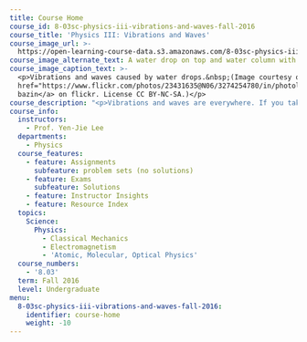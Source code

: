 ```yaml
---
title: Course Home
course_id: 8-03sc-physics-iii-vibrations-and-waves-fall-2016
course_title: 'Physics III: Vibrations and Waves'
course_image_url: >-
  https://open-learning-course-data.s3.amazonaws.com/8-03sc-physics-iii-vibrations-and-waves-fall-2016/05c7b1fd95fc1100e7528e7f1a0a2a2b_8-03scf16.jpg
course_image_alternate_text: A water drop on top and water column with waves below it.
course_image_caption_text: >-
  <p>Vibrations and waves caused by water drops.&nbsp;(Image courtesy of <a
  href="https://www.flickr.com/photos/23431635@N06/3274254780/in/photolist-nBWCjW-s9TPh7-21u7G1P-qRRYJN-a2cxn2-5ZkpSC-Ddqb5p-72z2D3-81SBTD-9oeYAN-FpA9hC-7oiwxu-7AXgVn-6RmiuP-7oeCka-o3epC-bxKdS8-81VLnb-81SBZk-6RqmCA-7oiwSQ-c8Pmsj-7oiv2j-81VLvy-81VLqA-7oeBLp-81VLt5-xyuRKB-6LwvoU-6LsmEr-oGFUVn-aNLmWM-8epbkN-jJq4N2-7FZA1s-6LwvQm-7kBPau-6LwvBA-6kLe2w-mFN3y-evFzKX-sAzAXv-5T9JJW-6Yyy5X-GJEbF-tEzSZe-cMtx5h">erwan
  bazin</a> on flickr. License CC BY-NC-SA.)</p>
course_description: "<p>Vibrations and waves are everywhere. If you take any system and disturb it from a stable equilibrium, the resultant motion will be waves and vibrations. Think of a guitar string&mdash;pluck the string, and it vibrates. The sound waves generated make their way to our ears, and we hear the string&rsquo;s sound. Our eyes see what&rsquo;s happening because they receive the electromagnetic waves of the light reflected from the guitar string, so that we can recognize the beautiful sinusoidal waves on the string.  In fact, without vibrations and waves, we could not recognize the universe around us at all!</p>\r\n<p><a href=\"./resolveuid/b58121fc044ca70bf31efe5baa5b87f6\"><img style=\"float: right; margin: 0 0 5px 15px;\" src=\"/images/button_start.png\" alt=\"Click to get started.\" /></a></p>\r\n<p>The amazing thing is that we can describe many fascinating phenomena arising from very different physical systems with mathematics. This course will provide you with the concepts and mathematical tools necessary to understand and explain a broad range of vibrations and waves. You will learn that waves come from many interconnected (coupled) objects when they are vibrating together. We will discuss many of these phenomena, along with related topics, including mechanical vibrations and waves, sound waves, electromagnetic waves, optics, and gravitational waves.</p>\r\n"
course_info:
  instructors:
    - Prof. Yen-Jie Lee
  departments:
    - Physics
  course_features:
    - feature: Assignments
      subfeature: problem sets (no solutions)
    - feature: Exams
      subfeature: Solutions
    - feature: Instructor Insights
    - feature: Resource Index
  topics:
    Science:
      Physics:
        - Classical Mechanics
        - Electromagnetism
        - 'Atomic, Molecular, Optical Physics'
  course_numbers:
    - '8.03'
  term: Fall 2016
  level: Undergraduate
menu:
  8-03sc-physics-iii-vibrations-and-waves-fall-2016:
    identifier: course-home
    weight: -10
---
```

